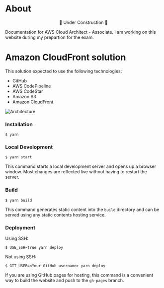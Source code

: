 # About

<p align="center">🚧 Under Construction 🚧</p>

Documentation for AWS Cloud Architect - Associate.
I am working on this website during my prepartion for the exam.

# Amazon CloudFront solution

This solution expected to use the following technologies:

- GitHub
- AWS CodePipeline
- AWS CodeStar
- Amazon S3
- Amazon CloudFront

![Architecture](./site/static/img/website-expected-architecture.png)

### Installation

```
$ yarn
```

### Local Development

```
$ yarn start
```

This command starts a local development server and opens up a browser window. Most changes are reflected live without having to restart the server.

### Build

```
$ yarn build
```

This command generates static content into the `build` directory and can be served using any static contents hosting service.

### Deployment

Using SSH:

```
$ USE_SSH=true yarn deploy
```

Not using SSH:

```
$ GIT_USER=<Your GitHub username> yarn deploy
```

If you are using GitHub pages for hosting, this command is a convenient way to build the website and push to the `gh-pages` branch.
